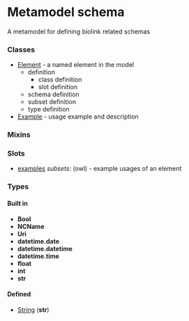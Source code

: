 # Metamodel schema


A metamodel for defining biolink related schemas

### Classes

 * [Element](Element.md) - a named element in the model
    * definition
       * class definition
       * slot definition
    * schema definition
    * subset definition
    * type definition
 * [Example](Example.md) - usage example and description
### Mixins

### Slots

 * [examples](examples.md) *subsets*: (owl) - example usages of an element
### Types

#### Built in

 * **Bool**
 * **NCName**
 * **Uri**
 * **datetime.date**
 * **datetime.datetime**
 * **datetime.time**
 * **float**
 * **int**
 * **str**
#### Defined

 * [String](String.md)  (**str**) 
